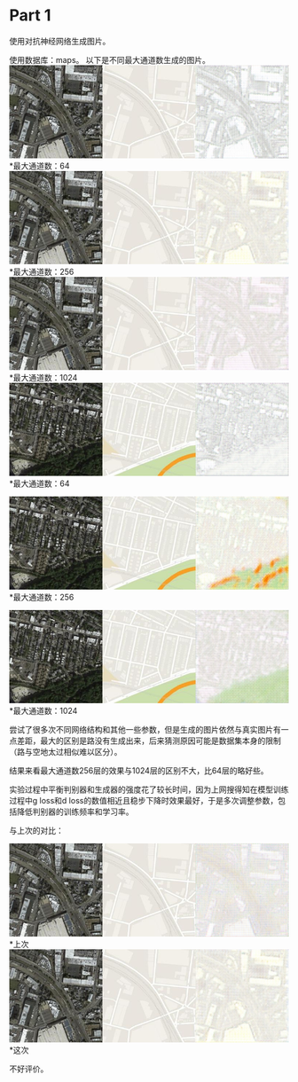 # Part 1

使用对抗神经网络生成图片。

使用数据库：maps。
以下是不同最大通道数生成的图片。
![生成的图片](64-1.jpg)
*最大通道数：64
![生成的图片](256-1.jpg)
*最大通道数：256
![生成的图片](1024-1.jpg)
*最大通道数：1024
![生成的图片](64-2.jpg)
*最大通道数：64

![生成的图片](256-2.jpg)
*最大通道数：256

![生成的图片](1024-2.jpg)
*最大通道数：1024

尝试了很多次不同网络结构和其他一些参数，但是生成的图片依然与真实图片有一点差距，最大的区别是路没有生成出来，后来猜测原因可能是数据集本身的限制（路与空地太过相似难以区分）。

结果来看最大通道数256层的效果与1024层的区别不大，比64层的略好些。

实验过程中平衡判别器和生成器的强度花了较长时间，因为上网搜得知在模型训练过程中g loss和d loss的数值相近且稳步下降时效果最好，于是多次调整参数，包括降低判别器的训练频率和学习率。

与上次的对比：

![生成的图片](result_5.png)
*上次
![生成的图片](256-1.jpg)
*这次

不好评价。






